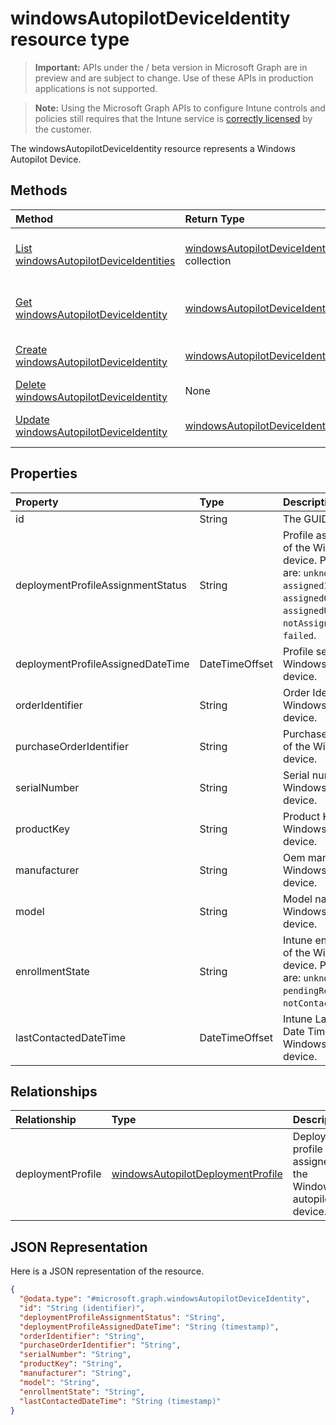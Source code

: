 ﻿# windowsAutopilotDeviceIdentity resource type

> **Important:** APIs under the / beta version in Microsoft Graph are in preview and are subject to change. Use of these APIs in production applications is not supported.

> **Note:** Using the Microsoft Graph APIs to configure Intune controls and policies still requires that the Intune service is [correctly licensed](https://go.microsoft.com/fwlink/?linkid=839381) by the customer.

The windowsAutopilotDeviceIdentity resource represents a Windows Autopilot Device.
## Methods
|Method|Return Type|Description|
|:---|:---|:---|
|[List windowsAutopilotDeviceIdentities](../api/intune_enrollment_windowsautopilotdeviceidentity_list.md)|[windowsAutopilotDeviceIdentity](../resources/intune_enrollment_windowsautopilotdeviceidentity.md) collection|List properties and relationships of the [windowsAutopilotDeviceIdentity](../resources/intune_enrollment_windowsautopilotdeviceidentity.md) objects.|
|[Get windowsAutopilotDeviceIdentity](../api/intune_enrollment_windowsautopilotdeviceidentity_get.md)|[windowsAutopilotDeviceIdentity](../resources/intune_enrollment_windowsautopilotdeviceidentity.md)|Read properties and relationships of the [windowsAutopilotDeviceIdentity](../resources/intune_enrollment_windowsautopilotdeviceidentity.md) object.|
|[Create windowsAutopilotDeviceIdentity](../api/intune_enrollment_windowsautopilotdeviceidentity_create.md)|[windowsAutopilotDeviceIdentity](../resources/intune_enrollment_windowsautopilotdeviceidentity.md)|Create a new [windowsAutopilotDeviceIdentity](../resources/intune_enrollment_windowsautopilotdeviceidentity.md) object.|
|[Delete windowsAutopilotDeviceIdentity](../api/intune_enrollment_windowsautopilotdeviceidentity_delete.md)|None|Deletes a [windowsAutopilotDeviceIdentity](../resources/intune_enrollment_windowsautopilotdeviceidentity.md).|
|[Update windowsAutopilotDeviceIdentity](../api/intune_enrollment_windowsautopilotdeviceidentity_update.md)|[windowsAutopilotDeviceIdentity](../resources/intune_enrollment_windowsautopilotdeviceidentity.md)|Update the properties of a [windowsAutopilotDeviceIdentity](../resources/intune_enrollment_windowsautopilotdeviceidentity.md) object.|

## Properties
|Property|Type|Description|
|:---|:---|:---|
|id|String|The GUID for the object|
|deploymentProfileAssignmentStatus|String|Profile assignment status of the Windows autopilot device. Possible values are: `unknown`, `assignedInSync`, `assignedOutOfSync`, `assignedUnkownSyncState`, `notAssigned`, `pending`, `failed`.|
|deploymentProfileAssignedDateTime|DateTimeOffset|Profile set time of the Windows autopilot device.|
|orderIdentifier|String|Order Identifier of the Windows autopilot device.|
|purchaseOrderIdentifier|String|Purchase Order Identifier of the Windows autopilot device.|
|serialNumber|String|Serial number of the Windows autopilot device.|
|productKey|String|Product Key of the Windows autopilot device.|
|manufacturer|String|Oem manufacturer of the Windows autopilot device.|
|model|String|Model name of the Windows autopilot device.|
|enrollmentState|String|Intune enrollment state of the Windows autopilot device. Possible values are: `unknown`, `enrolled`, `pendingReset`, `failed`, `notContacted`.|
|lastContactedDateTime|DateTimeOffset|Intune Last Contacted Date Time of the Windows autopilot device.|

## Relationships
|Relationship|Type|Description|
|:---|:---|:---|
|deploymentProfile|[windowsAutopilotDeploymentProfile](../resources/intune_enrollment_windowsautopilotdeploymentprofile.md)|Deployment profile assigned to the Windows autopilot device.|

## JSON Representation
Here is a JSON representation of the resource.
<!-- {
  "blockType": "resource",
  "keyProperty": "id",
  "@odata.type": "microsoft.graph.windowsAutopilotDeviceIdentity"
}
-->
``` json
{
  "@odata.type": "#microsoft.graph.windowsAutopilotDeviceIdentity",
  "id": "String (identifier)",
  "deploymentProfileAssignmentStatus": "String",
  "deploymentProfileAssignedDateTime": "String (timestamp)",
  "orderIdentifier": "String",
  "purchaseOrderIdentifier": "String",
  "serialNumber": "String",
  "productKey": "String",
  "manufacturer": "String",
  "model": "String",
  "enrollmentState": "String",
  "lastContactedDateTime": "String (timestamp)"
}
```



